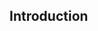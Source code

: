 <div id="title">

## Introduction
</div>

<div id="body">

<include src="what/unit-inParent-asPanel.md" boilerplate />
<include src="positiveVsNegative/unit-inParent-asPanel.md" boilerplate />
<include src="blackVsGlass/unit-inParent-asPanel.md" boilerplate />

</div>